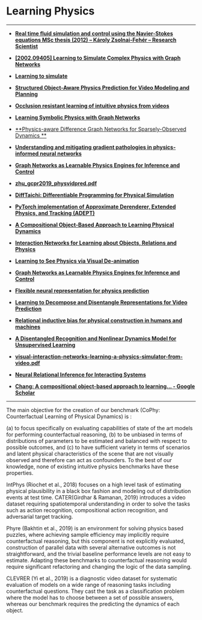 # Learning Physics

---

- [**Real time fluid simulation and control using the Navier-Stokes equations MSc thesis (2012) – Károly Zsolnai-Fehér – Research Scientist**](https://users.cg.tuwien.ac.at/zsolnai/gfx/fluid_control_msc_thesis/)
- [**[2002.09405] Learning to Simulate Complex Physics with Graph Networks**](https://arxiv.org/abs/2002.09405)
- [**Learning to simulate**](https://sites.google.com/view/learning-to-simulate/home#h.p_hjnaJ6k8y0wo)
- [**Structured Object-Aware Physics Prediction for Video Modeling and Planning**](https://arxiv.org/abs/1910.02425.pdf)
- [**Occlusion resistant learning of intuitive physics from videos**](https://openreview.net/forum?id=HylfPgHYvr)
- [**Learning Symbolic Physics with Graph Networks**](https://arxiv.org/abs/1909.05862v1.pdf)
- [**Physics-aware Difference Graph Networks for Sparsely-Observed Dynamics **](https://openreview.net/forum?id=r1gelyrtwH)
- [**Understanding and mitigating gradient pathologies in physics-informed neural networks**](https://arxiv.org/abs/2001.04536v1.pdf)
- [**Graph Networks as Learnable Physics Engines for Inference and Control**](https://arxiv.org/abs/1806.01242.pdf)
- [**zhu_gcpr2019_physvidpred.pdf**](https://is.mpg.de/uploads_file/attachment/attachment/543/zhu_gcpr2019_physvidpred.pdf)
- [**DiffTaichi: Differentiable Programming for Physical Simulation**](https://arxiv.org/abs/1910.00935.pdf)
- [**PyTorch implementation of Approximate Derenderer, Extended Physics, and Tracking (ADEPT)**](https://github.com/JerryLingjieMei/ADEPT-Model-Release)

- [**A Compositional Object-Based Approach to Learning Physical Dynamics**](https://arxiv.org/abs/1612.00341.pdf)
- [**Interaction Networks for Learning about Objects, Relations and Physics**](http://papers.nips.cc/paper/6418-interaction-networks-for-learning-about-objects-relations-and-physics.pdf)
- [**Learning to See Physics via Visual De-animation**](http://papers.nips.cc/paper/6620-learning-to-see-physics-via-visual-de-animation.pdf)
- [**Graph Networks as Learnable Physics Engines for Inference and Control**](https://arxiv.org/abs/1806.01242.pdf)
- [**Flexible neural representation for physics prediction**](http://papers.nips.cc/paper/8096-flexible-neural-representation-for-physics-prediction.pdf)
- [**Learning to Decompose and Disentangle Representations for Video Prediction**](http://papers.nips.cc/paper/7333-learning-to-decompose-and-disentangle-representations-for-video-prediction.pdf)
- [**Relational inductive bias for physical construction in humans and machines**](https://arxiv.org/abs/1806.01203.pdf)
- [**A Disentangled Recognition and Nonlinear Dynamics Model for Unsupervised Learning**](http://papers.nips.cc/paper/6951-a-disentangled-recognition-and-nonlinear-dynamics-model-for-unsupervised-learning.pdf)
- [**visual-interaction-networks-learning-a-physics-simulator-from-video.pdf**](http://papers.nips.cc/paper/7040-visual-interaction-networks-learning-a-physics-simulator-from-video.pdf)
- [**Neural Relational Inference for Interacting Systems**](https://arxiv.org/abs/1802.04687.pdf)
- [**Chang: A compositional object-based approach to learning... - Google Scholar**](https://scholar.google.co.in/scholar?start=0&hl=en&as_sdt=2005&sciodt=0,5&cites=9706972547667418204&scipsc=)

---

The main objective for the creation of our benchmark (CoPhy: Counterfactual Learning of Physical Dynamics) is :

(a) to focus specifically on evaluating capabilities of state of the art models for performing counterfactual reasoning,
(b) to be unbiased in terms of distributions of parameters to be estimated and balanced with respect to possible outcomes, and (c) to have sufficient variety in terms of scenarios and latent physical characteristics of the scene that are not visually observed and therefore can act
as confounders.
To the best of our knowledge, none of existing intuitive physics benchmarks have these properties.

IntPhys (Riochet et al., 2018) focuses on a high level task of estimating physical plausibility in a black box fashion and modeling out of distribution events at test time. CATER(Girdhar & Ramanan, 2019) introduces a video dataset requiring spatiotemporal understanding in order to solve the tasks such as action recognition, compositional action recognition, and adversarial target tracking.

Phyre (Bakhtin et al., 2019) is an environment for solving physics based puzzles, where achieving sample efficiency may implicitly require counterfactual reasoning, but this component is not explicitly evaluated, construction of parallel data with several alternative outcomes is
not straightforward, and the trivial baseline performance levels are not easy to estimate. Adapting these benchmarks to counterfactual reasoning would require significant refactoring and changing the logic of the data sampling.

CLEVRER (Yi et al., 2019) is a diagnostic video dataset for systematic evaluation of models on a wide range of reasoning tasks including counterfactual questions. They cast the task as a classification problem where the model has to choose between a set of possible answers, whereas our benchmark requires the predicting the dynamics of each object.

